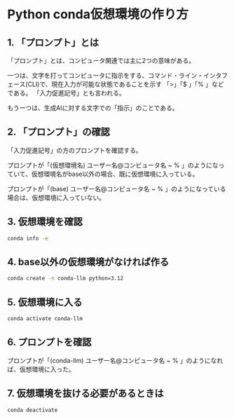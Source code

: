 # Python conda仮想環境の作り方

## 1. 「プロンプト」とは
「プロンプト」とは、コンピュータ関連では主に2つの意味がある。

一つは、文字を打ってコンピュータに指示をする、コマンド・ライン・インタフェース(CLI)で、現在入力が可能な状態であることを示す
「\>」「\$ 」「% 」などである。
「入力促進記号」とも言われる。

もう一つは、生成AIに対する文字での「指示」のことである。

## 2. 「プロンプト」の確認

「入力促進記号」の方のプロンプトを確認する。

プロンプトが「(仮想環境名) ユーザー名@コンピュータ名 ~ % 」のようになっていて、仮想環境名がbase以外の場合、既に仮想環境に入っている。

プロンプトが「(base) ユーザー名@コンピュータ名 ~ % 」のようになっている場合は、仮想環境に入っていない。


## 3. 仮想環境を確認

```sh
conda info -e
```

## 4. base以外の仮想環境がなければ作る

```sh
conda create -n conda-llm python=3.12
```

## 5. 仮想環境に入る

```sh
conda activate conda-llm
```

## 6. プロンプトを確認

プロンプトが「(conda-llm) ユーザー名@コンピュータ名 ~ % 」のようになれば、仮想環境に入った。

## 7. 仮想環境を抜ける必要があるときは
```sh
conda deactivate
```
